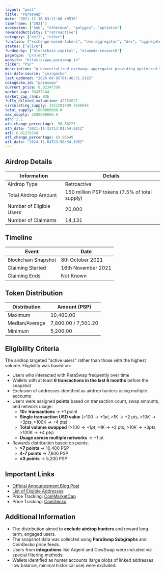 ```yaml
---
layout: "post"
title: "Paraswap"
date: "2021-11-16 03:21:08 +0530"
timeframe: ["2021"]
ecosystem: ["bnb", "ethereum", "polygon", "optimism"]
rewardedActivity: ["retroactive"]
category: ["defi", "other"]
function: ["exchange-based-tokens", "dex-aggregator", "dex", "aggregator", "decentralized-finance", "intent"]
status: ["alive"]
funded-by: ["blockchain-capital", "alameda-research"]
pagetype: "project"
website: "https://www.paraswap.io"
ticker: "PSP"
description: "A decentralized exchange aggregator providing optimized swap rates across multiple liquidity sources."
mis-data-source: "coingecko"
last_updated: "2025-08-05T01:48:31.319Z"
coingecko_id: "paraswap"
current_price: 0.02347399
market_cap: 36437244
market_cap_rank: 936
fully_diluted_valuation: 42252027
circulating_supply: 1552281489.7656646
total_supply: 1800000000.0
max_supply: 2000000000.0
ath: 2.1
ath_change_percentage: -98.88223
ath_date: "2021-11-15T13:01:54.681Z"
atl: 0.01276548
atl_change_percentage: 83.86649
atl_date: "2024-11-04T23:50:54.195Z"
---
```


## Airdrop Details

| Information              | Details                                       |
| ------------------------ | --------------------------------------------- |
| Airdrop Type             | Retroactive                                   |
| Total Airdrop Amount     | 150 million PSP tokens (7.5% of total supply) |
| Number of Eligible Users | 20,000                                        |
| Number of Claimants      | 14,131                                        |

## Timeline

| Event               | Date               |
| ------------------- | ------------------ |
| Blockchain Snapshot | 8th October 2021   |
| Claiming Started    | 16th November 2021 |
| Claiming Ends       | Not Known          |

## Token Distribution

| Distribution   | Amount (PSP)        |
| -------------- | ------------------- |
| Maximum        | 10,400.00           |
| Median/Average | 7,800.00 / 7,501.20 |
| Minimum        | 5,200.00            |

## Eligibility Criteria

The airdrop targeted "active users" rather than those with the highest volume. Eligibility was based on:

- Users who interacted with ParaSwap frequently over time
- Wallets with at least **6 transactions in the last 6 months** before the snapshot
- Exclusion of addresses identified as airdrop hunters using multiple accounts
- Users were assigned **points** based on transaction count, swap amounts, and network usage:
  - **10+ transactions** → +1 point
  - **Single transaction USD value** (>$100 → +1 pt, >$1K → +2 pts, >$10K → +3 pts, >$100K → +4 pts)
  - **Total volume swapped** (>$100 → +1 pt, >$1K → +2 pts, >$10K → +3 pts, >$100K → +4 pts)
  - **Usage across multiple networks** → +1 pt
- Rewards distribution based on points:
  - **>7 points** → 10,400 PSP
  - **4-7 points** → 7,800 PSP
  - **≤3 points** → 5,200 PSP

## Important Links

- [Official Announcement Blog Post](https://medium.com/paraswap/whats-an-active-user-clarifying-psp-token-distribution-filtering-logic-81df6096d410)
- [List of Eligible Addresses](https://medium.com/paraswap/whats-an-active-user-clarifying-psp-token-distribution-filtering-logic-81df6096d410)
- Price Tracking: [CoinMarketCap](https://coinmarketcap.com/currencies/paraswap/)
- Price Tracking: [CoinGecko](https://www.coingecko.com/en/coins/paraswap)

## Additional Information

- The distribution aimed to **exclude airdrop hunters** and reward long-term, engaged users.
- The snapshot data was collected using **ParaSwap Subgraphs** and CoinGecko price feeds.
- Users from **integrations** like Argent and CowSwap were included via special filtering methods.
- Wallets identified as hunter accounts (large blobs of linked addresses, low balance, minimal historical use) were excluded.
